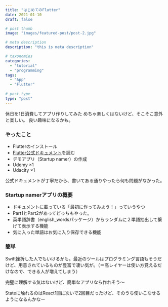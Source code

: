 ```yaml
---
title: "はじめてのFlutter"
date: 2021-01-10
draft: false

# post thumb
image: "images/featured-post/post-2.jpg"

# meta description
description: "this is meta description"

# taxonomies
categories: 
  - "tutorial"
  - "programming"
tags:
  - "App"
  - "Flutter"
  
# post type
type: "post"
---
```


休日を1日消費してアプリ作りしてみた
めちゃ楽しくはないけど、そこそこ意外と楽しい。
良い趣味になるかも。

### やったこと

* Flutterのインストール
* [Flutter公式ドキュメント](https://flutter.dev/docs)を読む
* デモアプリ（Startup namer）の作成
* Udemy ×1
* Udacity ×1

公式ドキュメントが丁寧だから、書いてある通りやったら何も問題がなかった。

### Startup namerアプリの概要

* ドキュメントに載っている「最初に作ってみよう！」っていうやつ [](https://flutter.dev/docs/get-started/codelab#profile-or-release-runs)
* Part1とPart2があってどっちもやった。
* 英単語辞書（english_wordsパッケージ）からランダムに２単語抽出して繋げて表示する機能
* 気に入った単語はお気に入り保存できる機能

### 簡単
Swift挫折した人でもいけるかも。最近のツールはプログラミング言語もそうだけど、用意されているものが豊富で凄い気が。（＝高レイヤーは使い方覚えるだけなので、できる人が増えてしまう）

完璧に理解する気はないけど、簡単なアプリなら作れそう〜

Stateに触れるのはReact1回に次いで2回目だったけど、そのうち使いこなせるようになるんかなー